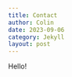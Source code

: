 ```yaml
---
title: Contact
author: Colin
date: 2023-09-06
category: Jekyll
layout: post
---
```


Hello!
